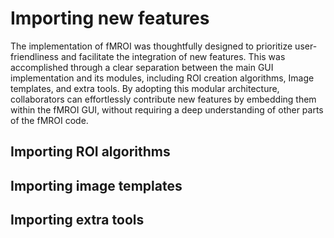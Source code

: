 Importing new features
======================

The implementation of fMROI was thoughtfully designed to prioritize user-friendliness and facilitate the integration of new features. This was accomplished through a clear separation between the main GUI implementation and its modules, including ROI creation algorithms, Image templates, and extra tools. By adopting this modular architecture, collaborators can effortlessly contribute new features by embedding them within the fMROI GUI, without requiring a deep understanding of other parts of the fMROI code.


Importing ROI algorithms
------------------------



Importing image templates
-------------------------



Importing extra tools
---------------------
